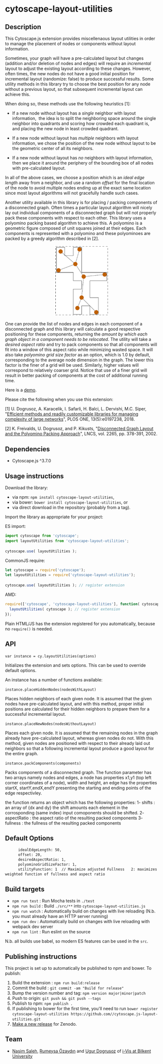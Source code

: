 cytoscape-layout-utilities
================================================================================

## Description

This Cytoscape.js extension provides miscellenaous layout utilities in order to manage the placement of nodes or components without layout information. 

Sometimes, your graph will have a pre-calculated layout but changes (addition and/or deletion of nodes and edges) will require an *incremental* layout to adjust the existing layout according to these changes. However, often times, the new nodes do not have a good initial position for incremental layout (randomize: false) to produce successful results. Some utility methods in this library try to choose the best position for any node without a previous layout, so that subsequent incremental layout can achieve this. 

When doing so, these methods use the following heuristics [1]:

- If a new node without layout has a *single* neighbor with layout information,  the idea is to split the neighboring space around the single neighbor into quadrants and scoring how crowded each quadrant is, and placing the new node in least crowded quadrant.

- If a new node without layout has *multiple* neighbors with layout information, we chose the position of the new node without layout to be the geometric center of all its neighbors.

- If a new node without layout has *no* neighbors with layout information, then we place it around the periphery of the bounding box of all nodes with pre-calculated layout.

In all of the above cases, we choose a position which is an *ideal edge length* away from a neighbor, and use a random *offset* for the final location of the node to avoid multiple nodes ending up at the exact same location since most layout algorithms will not gracefully handle such cases.

Another utility available in this library is for placing / packing components of a disconnected graph. Often times a particular layout algorithm will nicely lay out individual components of a disconnected graph but will not properly pack these components with respect to each other. This library uses a polyomino packing based algorithm to achieve this. A polyomino is a geometric figure composed of unit squares joined at their edges. Each components is represented with a polyomino and these polyominoes are packed by a greedy algorithm described in [2].

<p align="center">
  <img src="polyomino-example.png" width="180"/>
</p>

One can provide the list of nodes and edges in each component of a disconnected graph and this library will calculate a good respective positioning for these components, returning the *amount by which each graph object in a component needs to be relocated*. The utility will take a *desired aspect ratio* and try to pack components so that all components will fit into a window of this aspect ratio while minimizing wasted space. It will also take *polyomino grid size factor* as an option, which is 1.0 by default, corresponding to the average node dimension in the graph. The lower this factor is the finer of a grid will be used. Similarly, higher values will correspond to relatively coarser grid. Notice that use of a finer grid will result in better packing of components at the cost of additional running time.

Here is a [demo](https://raw.githack.com/iVis-at-Bilkent/cytoscape.js-layout-utilities/unstable/demo.html).

Please cite the following when you use this extension:

[1] U. Dogrusoz, A. Karacelik, I. Safarli, H. Balci, L. Dervishi, M.C. Siper, "[Efficient methods and readily customizable libraries for managing complexity of large networks](http://journals.plos.org/plosone/article?id=10.1371/journal.pone.0197238)", PLOS ONE, 13(5):e0197238, 2018.

[2] K. Freivalds, U. Dogrusoz, and P. Kikusts, "[Disconnected Graph Layout and the Polyomino Packing Approach](http://www.springeronline.com/sgw/cda/frontpage/0,10735,5-40109-22-2208018-0,00.html)", LNCS, vol. 2265, pp. 378-391, 2002.

## Dependencies

 * Cytoscape.js ^3.7.0

## Usage instructions

Download the library:
 * via npm: `npm install cytoscape-layout-utilities`,
 * via bower: `bower install cytoscape-layout-utilities`, or
 * via direct download in the repository (probably from a tag).

Import the library as appropriate for your project:

ES import:

```js
import cytoscape from 'cytoscape';
import layoutUtilities from 'cytoscape-layout-utilities';

cytoscape.use( layoutUtilities );
```

CommonJS require:

```js
let cytoscape = require('cytoscape');
let layoutUtilities = require('cytoscape-layout-utilities');

cytoscape.use( layoutUtilities ); // register extension
```

AMD:

```js
require(['cytoscape', 'cytoscape-layout-utilities'], function( cytoscape, layoutUtilities ){
  layoutUtilities( cytoscape ); // register extension
});
```

Plain HTML/JS has the extension registered for you automatically, because no `require()` is needed.


## API

```var instance = cy.layoutUtilities(options)```

Initializes the extension and sets options. This can be used to override default options. 

An instance has a number of functions available:

```instance.placeHiddenNodes(nodesWithLayout)```

Places hidden neighbors of each given node. It is assumed that the given nodes have pre-calculated layout, and with this method, proper initial positions are calculated for their hidden neighbors to prepare them for a successful incremental layout.

```instance.placeNewNodes(nodesWithoutLayout)```

Places each given node. It is assumed that the remaining nodes in the graph already have pre-calculated layout, whereas given nodes do not. With this method, given nodes are positioned with respect to their already laid out neighbors so that a following incremental layout produce a good layout for the entire graph.

```instance.packComponents(components)```

Packs components of a disconnected graph.
The function parameter has two arrays namely nodes and edges, a node has properties x1,y1 (top left corner coordinates of a node), width and height, an edge has the properties startX, startY,endX,endY presenting the starting and ending points of the edge respectivley.

the function returns an object which has the following properties:
1- shifts  : an array of {dx and dy} the shift amounts each element in the corrosponding (same index) input comoponents should be shifted.
2- aspectRatio : the aspect ratio of the resulting packed components
3- fullness : the fullness of the resulting packed components



## Default Options

```
      idealEdgeLength: 50,
      offset: 20,
      desiredAspectRatio: 1,
      polyominoGridSizeFactor: 1,
      utilityFunction: 1  // Maximize adjusted Fullness   2: maximizes weighted function of fullness and aspect ratio

```


## Build targets

* `npm run test` : Run Mocha tests in `./test`
* `npm run build` : Build `./src/**` into `cytoscape-layout-utilities.js`
* `npm run watch` : Automatically build on changes with live reloading (N.b. you must already have an HTTP server running)
* `npm run dev` : Automatically build on changes with live reloading with webpack dev server
* `npm run lint` : Run eslint on the source

N.b. all builds use babel, so modern ES features can be used in the `src`.


## Publishing instructions

This project is set up to automatically be published to npm and bower.  To publish:

1. Build the extension : `npm run build:release`
1. Commit the build : `git commit -am "Build for release"`
1. Bump the version number and tag: `npm version major|minor|patch`
1. Push to origin: `git push && git push --tags`
1. Publish to npm: `npm publish .`
1. If publishing to bower for the first time, you'll need to run `bower register cytoscape-layout-utilities https://github.com//cytoscape.js-layout-utilities.git`
1. [Make a new release](https://github.com//cytoscape.js-layout-utilities/releases/new) for Zenodo.

## Team
  * [Nasim Saleh](https://github.com/nasimsaleh), [Rumeysa Özaydın](https://github.com/rumeysaozaydin) and [Ugur Dogrusoz](https://github.com/ugurdogrusoz) of [i-Vis at Bilkent University](http://www.cs.bilkent.edu.tr/~ivis)
